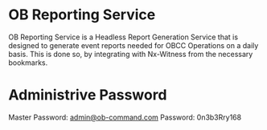 # OB Reporting Service

OB Reporting Service is a Headless Report Generation Service that is designed to generate event reports needed for OBCC Operations on a daily basis. This is done so, by integrating with Nx-Witness from the necessary bookmarks. 

# Administrive Password
Master Password: admin@ob-command.com
Password: 0n3b3Rry168
